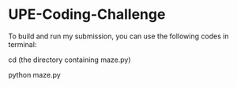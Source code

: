 # UPE-Coding-Challenge
To build and run my submission, you can use the following codes in terminal:

cd (the directory containing maze.py)

python maze.py
